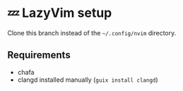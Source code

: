 # 💤 LazyVim setup

Clone this branch instead of the `~/.config/nvim` directory.

## Requirements

- chafa
- clangd installed manually (`guix install clangd`)

